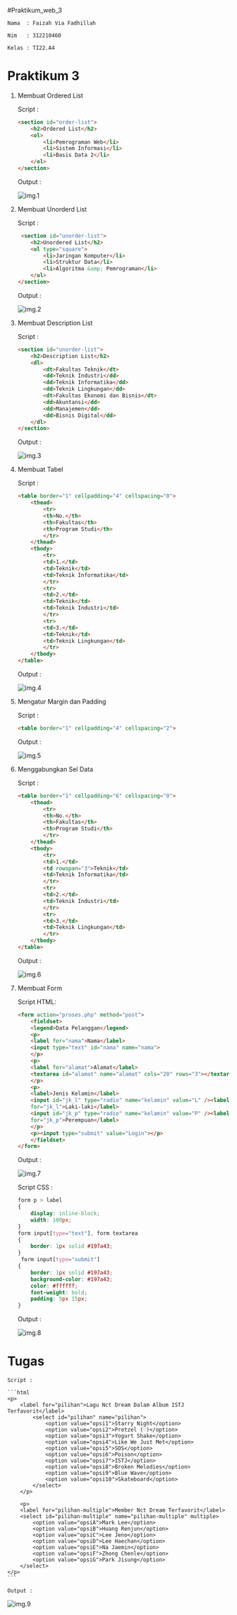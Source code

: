 #Praktikum_web_3

`Nama  : Faizah Via Fadhillah`

`Nim   : 312210460`

`Kelas : TI22.A4`

# Praktikum 3

1. Membuat Ordered List

    Script :

    ```html
    <section id="order-list">
        <h2>Ordered List</h2>
        <ol>
            <li>Pemrograman Web</li>
            <li>Sistem Informasi</li>
            <li>Basis Data 2</li>
        </ol>
    </section>
    ```

    Output :

    ![img.1](gambar/1.png)


2. Membuat Unorderd List

    Script :

    ```html
     <section id="unorder-list">
        <h2>Unordered List</h2>
        <ul type="square">
            <li>Jaringan Komputer</li>
            <li>Struktur Data</li>
            <li>Algoritma &amp; Pemrograman</li>
        </ul>
    </section>
    ```

    Output :

    ![img.2](gambar/2.png)


3.  Membuat Description List

    Script :

    ```html
    <section id="unorder-list">
        <h2>Description List</h2>
        <dl>
            <dt>Fakultas Teknik</dt>
            <dd>Teknik Industri</dd>
            <dd>Teknik Informatika</dd>
            <dd>Teknik Lingkungan</dd>
            <dt>Fakultas Ekonomi dan Bisnis</dt>
            <dd>Akuntansi</dd>
            <dd>Manajemen</dd>
            <dd>Bisnis Digital</dd>
        </dl>
    </section>
    ```

    Output :

    ![img.3](gambar/3.png)


4. Membuat Tabel

    Script :

    ```html
    <table border="1" cellpadding="4" cellspacing="0">
        <thead>
            <tr>
            <th>No.</th>
            <th>Fakultas</th>
            <th>Program Studi</th>
            </tr>
        </thead>
        <tbody>
            <tr>
            <td>1.</td>
            <td>Teknik</td>
            <td>Teknik Informatika</td>
            </tr>
            <tr>
            <td>2.</td>
            <td>Teknik</td>
            <td>Teknik Industri</td>
            </tr>
            <tr>
            <td>3.</td>
            <td>Teknik</td>
            <td>Teknik Lingkungan</td>
            </tr>
        </tbody>
    </table>
    ```

    Output :

    ![img.4](gambar/4.png)


5.  Mengatur Margin dan Padding

    Script :

    ```html
    <table border="1" cellpadding="4" cellspacing="2">
    ```

    Output :

    ![img.5](gambar/5.png)


6. Menggabungkan Sel Data

    Script :

    ```html
    <table border="1" cellpadding="6" cellspacing="0">
        <thead>
            <tr>
            <th>No.</th>
            <th>Fakultas</th>
            <th>Program Studi</th>
            </tr>
        </thead>
        <tbody>
            <tr>
            <td>1.</td>
            <td rowspan="3">Teknik</td>
            <td>Teknik Informatika</td>
            </tr>
            <tr>
            <td>2.</td>
            <td>Teknik Industri</td>
            </tr>
            <tr>
            <td>3.</td>
            <td>Teknik Lingkungan</td>
            </tr>
        </tbody>
    </table>
    ```

    Output :

    ![img.6](gambar/6.png)


7. Membuat Form

    Script HTML:

    ```html
    <form action="proses.php" method="post">
        <fieldset>
        <legend>Data Pelanggan</legend>
        <p>
        <label for="nama">Nama</label>
        <input type="text" id="nama" name="nama">
        </p>
        <p>
        <label for="alamat">Alamat</label>
        <textarea id="alamat" name="alamat" cols="20" rows="3"></textarea>
        </p>
        <p>
        <label>Jenis Kelamin</label>
        <input id="jk_l" type="radio" name="kelamin" value="L" /><label
        for="jk_l">Laki-laki</label>
        <input id="jk_p" type="radio" name="kelamin" value="P" /><label
        for="jk_p">Perempuan</label>
        </p>
        <p><input type="submit" value="Login"></p>
        </fieldset>
    </form>
    ```

    Output :

    ![img.7](gambar/7.png)


    Script CSS :

    ```css
    form p > label 
    {
        display: inline-block;
        width: 100px;
    }
    form input[type="text"], form textarea 
    {
        border: 1px solid #197a43;
    }
     form input[type="submit"] 
    {
        border: 1px solid #197a43;
        background-color: #197a43;
        color: #ffffff;
        font-weight: bold;
        padding: 5px 15px;
    }
    ```

    Output :

    ![img.8](gambar/8.png)


# Tugas

    Script :

    ```html
    <p>
        <label for="pilihan">Lagu Nct Dream Dalam Album ISTJ Terfavorit</label>
            <select id="pilihan" name="pilihan">
                <option value="opsi1">Starry Night</option>
                <option value="opsi2">Pretzel (♡)</option>
                <option value="opsi3">Yogurt Shake</option>
                <option value="opsi4">Like We Just Met</option>
                <option value="opsi5">SOS</option>
                <option value="opsi6">Poison</option>
                <option value="opsi7">ISTJ</option>
                <option value="opsi8">Broken Melodies</option>
                <option value="opsi9">Blue Wave</option>
                <option value="opsi10">Skateboard</option>
            </select>
        </p>

        <p>
        <label for="pilihan-multiple">Member Nct Dream Terfavorit</label>
        <select id="pilihan-multiple" name="pilihan-multiple" multiple>
            <option value="opsiA">Mark Lee</option>
            <option value="opsiB">Huang Renjun</option>
            <option value="opsiC">Lee Jeno</option>
            <option value="opsiD">Lee Haechan</option>
            <option value="opsiE">Na Jaemin</option>
            <option value="opsiF">Zhong Chenle</option>
            <option value="opsiG">Park Jisung</option>
        </select>
    </p>
    ```

    Output :

![img.9](gambar/9.png)